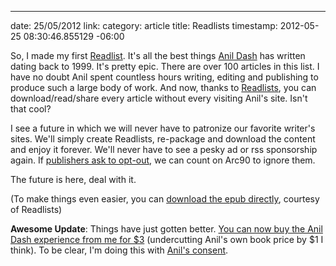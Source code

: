 --- 
date: 25/05/2012
link: 
category: article
title: Readlists
timestamp: 2012-05-25 08:30:46.855129 -06:00

So, I made my first [Readlist](http://readlists.com/502966cc/ "All of Anil Dash's best work"). It's all the best things [Anil Dash](http://dashes.com/anil/ "Anil Dash") has written dating back to 1999. It's pretty epic. There are over 100 articles in this list. I have no doubt Anil spent countless hours writing, editing and publishing to produce such a large body of work. And now, thanks to [Readlists](http://readlists.com "Readlists"), you can download/read/share every article without every visiting Anil's site. Isn't that cool?

I see a future in which we will never have to patronize our favorite writer's sites. We'll simply create Readlists, re-package and download the content and enjoy it forever. We'll never have to see a pesky ad or rss sponsorship again. If [publishers ask to opt-out](http://brooksreview.net/2012/05/readlists-lies/ "Ben Brooks wants to opt out, but can't."), we can count on Arc90 to ignore them.

The future is here, deal with it.

(To make things even easier, you can [download the epub directly](http://readlists.com/502966cc/download/epub "Anil Dash'es best work, straight to your hardrive"), courtesy of Readlists)

**Awesome Update**: Things have just gotten better. [You can now buy the Anil Dash experience from me for $3](http://gum.co/LloI "Anil Dash Experience") (undercutting Anil's own book price by $1 I think). To be clear, I'm doing this with [Anil's consent](https://twitter.com/anildash/status/206065239417028608).

